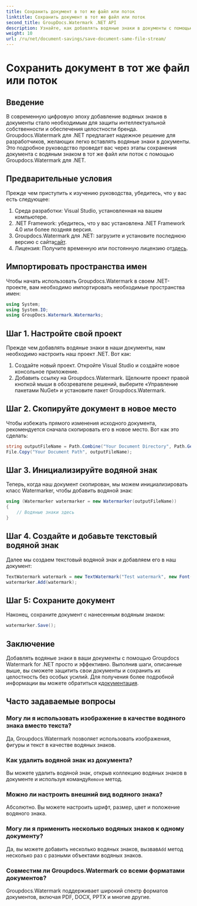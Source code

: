 ```yaml
---
title: Сохранить документ в тот же файл или поток
linktitle: Сохранить документ в тот же файл или поток
second_title: GroupDocs.Watermark .NET API
description: Узнайте, как добавлять водяные знаки в документы с помощью Groupdocs.Watermark для .NET. В этом руководстве приведены инструкции по обеспечению защиты и целостности документа.
weight: 10
url: /ru/net/document-savings/save-document-same-file-stream/
---
```


# Сохранить документ в тот же файл или поток

## Введение
В современную цифровую эпоху добавление водяных знаков в документы стало необходимым для защиты интеллектуальной собственности и обеспечения целостности бренда. Groupdocs.Watermark для .NET предлагает надежное решение для разработчиков, желающих легко вставлять водяные знаки в документы. Это подробное руководство проведет вас через этапы сохранения документа с водяным знаком в тот же файл или поток с помощью Groupdocs.Watermark для .NET.
## Предварительные условия
Прежде чем приступить к изучению руководства, убедитесь, что у вас есть следующее:
1. Среда разработки: Visual Studio, установленная на вашем компьютере.
2. .NET Framework: убедитесь, что у вас установлена .NET Framework 4.0 или более поздняя версия.
3.  Groupdocs.Watermark для .NET: загрузите и установите последнюю версию с сайта[сайт](https://releases.groupdocs.com/Watermark/net/).
4.  Лицензия: Получите временную или постоянную лицензию от[здесь](https://purchase.groupdocs.com/temporary-license/).
## Импортировать пространства имен
Чтобы начать использовать Groupdocs.Watermark в своем .NET-проекте, вам необходимо импортировать необходимые пространства имен:
```csharp
using System;
using System.IO;
using GroupDocs.Watermark.Watermarks;
```
## Шаг 1. Настройте свой проект
Прежде чем добавлять водяные знаки в наши документы, нам необходимо настроить наш проект .NET. Вот как:
1. Создайте новый проект. Откройте Visual Studio и создайте новое консольное приложение.
2. Добавить ссылку на Groupdocs.Watermark. Щелкните проект правой кнопкой мыши в обозревателе решений, выберите «Управление пакетами NuGet» и установите пакет Groupdocs.Watermark.
## Шаг 2. Скопируйте документ в новое место
Чтобы избежать прямого изменения исходного документа, рекомендуется сначала скопировать его в новое место. Вот как это сделать:
```csharp
string outputFileName = Path.Combine("Your Document Directory", Path.GetFileName("Your Document Path"));
File.Copy("Your Document Path", outputFileName);
```
## Шаг 3. Инициализируйте водяной знак
Теперь, когда наш документ скопирован, мы можем инициализировать класс Watermarker, чтобы добавить водяной знак:
```csharp
using (Watermarker watermarker = new Watermarker(outputFileName))
{
    // Водяные знаки здесь
}
```
## Шаг 4. Создайте и добавьте текстовый водяной знак
Далее мы создаем текстовый водяной знак и добавляем его в наш документ:
```csharp
TextWatermark watermark = new TextWatermark("Test watermark", new Font("Arial", 12));
watermarker.Add(watermark);
```
## Шаг 5: Сохраните документ
Наконец, сохраните документ с нанесенным водяным знаком:
```csharp
watermarker.Save();
```
## Заключение
Добавлять водяные знаки в ваши документы с помощью Groupdocs Watermark for .NET просто и эффективно. Выполнив шаги, описанные выше, вы сможете защитить свои документы и сохранить их целостность без особых усилий. Для получения более подробной информации вы можете обратиться к[документация](https://tutorials.groupdocs.com/Watermark/net/).
## Часто задаваемые вопросы
### Могу ли я использовать изображение в качестве водяного знака вместо текста?
Да, Groupdocs.Watermark позволяет использовать изображения, фигуры и текст в качестве водяных знаков.
### Как удалить водяной знак из документа?
 Вы можете удалить водяной знак, открыв коллекцию водяных знаков в документе и используя команду`Remove` метод.
### Можно ли настроить внешний вид водяного знака?
Абсолютно. Вы можете настроить шрифт, размер, цвет и положение водяного знака.
### Могу ли я применить несколько водяных знаков к одному документу?
 Да, вы можете добавить несколько водяных знаков, вызвав`Add` метод несколько раз с разными объектами водяных знаков.
### Совместим ли Groupdocs.Watermark со всеми форматами документов?
Groupdocs.Watermark поддерживает широкий спектр форматов документов, включая PDF, DOCX, PPTX и многие другие.